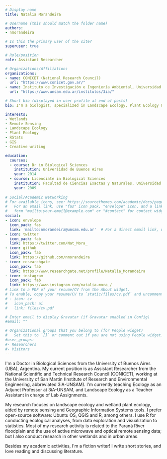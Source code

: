 ```yaml
---
# Display name
title: Natalia Morandeira

# Username (this should match the folder name)
authors:
- nmorandeira

# Is this the primary user of the site?
superuser: true

# Role/position
role: Assistant Researcher

# Organizations/Affiliations
organizations:
- name: CONICET (National Research Council)
  url: "https://www.conicet.gov.ar/"
- name: Instituto de Investigación e Ingeniería Ambiental, Universidad Nacional de San Martín
  url: "https://www.unsam.edu.ar/institutos/3ia/"

# Short bio (displayed in user profile at end of posts)
bio: I'm a biologist, specialized in Landscape Ecology, Plant Ecology & Remote Sensing. I'm also a fiction writer.

interests:
- Wetlands
- Remote Sensing
- Landscape Ecology
- Plant Ecology
- RStats
- GIS
- Creative writing

education:
  courses:
  - course: Dr in Biological Sciences
    institution: Universidad de Buenos Aires
    year: 2014
  - course: Licenciate in Biological Sciences
    institution: Facultad de Ciencias Exactas y Naturales, Universidad de Buenos Aires
    year: 2009
 
# Social/Academic Networking
# For available icons, see: https://sourcethemes.com/academic/docs/page-builder/#icons
#   For an email link, use "fas" icon pack, "envelope" icon, and a link in the
#   form "mailto:your-email@example.com" or "#contact" for contact widget.
social:
- icon: envelope
  icon_pack: fas
  link: 'mailto:nmorandeira@unsam.edu.ar'  # For a direct email link, use "mailto:test@example.org".
- icon: twitter
  icon_pack: fab
  link: https://twitter.com/Nat_Mora_
- icon: github
  icon_pack: fab
  link: https://github.com/nmorandeira
- icon: researchgate
  icon_pack: fab
  link: https://www.researchgate.net/profile/Natalia_Morandeira
- icon: instagram
  icon_pack: fab
  link: https://www.instagram.com/natalia.mora_/
# Link to a PDF of your resume/CV from the About widget.
# To enable, copy your resume/CV to `static/files/cv.pdf` and uncomment the lines below.
# - icon: cv
#   icon_pack: ai
#   link: files/cv.pdf

# Enter email to display Gravatar (if Gravatar enabled in Config)
#email: ""

# Organizational groups that you belong to (for People widget)
#   Set this to `[]` or comment out if you are not using People widget.
#user_groups:
#- Researchers
#- Visitors
---
```


I'm a Doctor in Biological Sciences from the University of Buenos Aires (UBA), Argentina. My current position is as Assistant Researcher from the National Scientific and Technical Research Council (CONICET), working at the University of San Martín (Institute of Research and Environmental Engineering, abbreviated 3iA-UNSAM). I'm currently teaching Ecology as an Adjunct Professor at 3iA-UNSAM, and Landscape Ecology as a Teacher Assistant in charge of Lab Assignments. 

My research focuses on landscape ecology and wetland plant ecology, aided by remote sensing and Geographic Information Systems tools. I prefer open-source software: Ubuntu OS, QGIS and R, among others. I use R for conducting ecological analyses, from data exploration and visualization to statistics. Most of my research activity is related to the Paraná River floodplain and the use of active microwave and optical remote sensing data; but I also conduct research in other wetlands and in urban areas. 

Besides my academic activities, I'm a fiction writer! I write short stories, and love reading and discussing literature.
